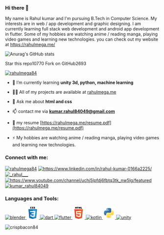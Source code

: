 ### Hi there 👋

My name is Rahul kumar and I'm pursuing B.Tech in Computer Science. My interests are in web / app development and graphic designing. I am currently learning full stack web development and android app development in flutter. Some of my hobbies are watching anime / reading manga, playing video games and learning new technologies. you can check out my website at https://rahulmega.me/


![Anurag's GitHub stats](https://github-readme-stats.vercel.app/api?username=CrisPBacon84&hide=contribs,prs)

Star this repo10770
Fork on GitHub2693


<p align="left"> <a href="https://twitter.com/rahulmega84" target="blank"><img src="https://img.shields.io/twitter/follow/rahulmega84?logo=twitter&style=for-the-badge" alt="rahulmega84" /></a> </p>

- 🌱 I’m currently learning **unity 3d, python, machine learning**

- 👨‍💻 All of my projects are available at [rahulmega.me](https://rahulmega.me/)

- 💬 Ask me about **html and css**

- 📫 contact me via **kumar.rahul84049@gmail.com**

- 📄 my resume [https://rahulmega.me/resume.pdf](https://rahulmega.me/resume.pdf)

- ⚡  My hobbies are watching anime / reading manga, playing video games and learning new technologies.

<h3 align="left">Connect with me:</h3>
<p align="left">
<a href="https://twitter.com/rahulmega84" target="blank"><img align="center" src="https://raw.githubusercontent.com/rahuldkjain/github-profile-readme-generator/master/src/images/icons/Social/twitter.svg" alt="rahulmega84" height="30" width="40" /></a>
<a href="https://www.linkedin.com/in/rahul-kumar-0166a2225/" target="blank"><img align="center" src="https://raw.githubusercontent.com/rahuldkjain/github-profile-readme-generator/master/src/images/icons/Social/linked-in-alt.svg" alt="https://www.linkedin.com/in/rahul-kumar-0166a2225/" height="30" width="40" /></a>
<a href="https://instagram.com/_rahul___" target="blank"><img align="center" src="https://raw.githubusercontent.com/rahuldkjain/github-profile-readme-generator/master/src/images/icons/Social/instagram.svg" alt="_rahul___" height="30" width="40" /></a>
<a href="https://www.youtube.com/channel/UChJ5LpfDj6fBTQ3tk_nW5lg" target="blank"><img align="center" src="https://raw.githubusercontent.com/rahuldkjain/github-profile-readme-generator/master/src/images/icons/Social/youtube.svg" alt="https://www.youtube.com/channel/uchj5lpfdj6fbtq3tk_nw5lg/featured" height="30" width="40" /></a>
<a href="https://www.hackerrank.com/kumar_rahul84049" target="blank"><img align="center" src="https://raw.githubusercontent.com/rahuldkjain/github-profile-readme-generator/master/src/images/icons/Social/hackerrank.svg" alt="kumar_rahul84049" height="30" width="40" /></a>
</p>

<h3 align="left">Languages and Tools:</h3>
<p align="left"> <a href="https://www.blender.org/" target="_blank" rel="noreferrer"> <img src="https://download.blender.org/branding/community/blender_community_badge_white.svg" alt="blender" width="40" height="40"/> </a> <a href="https://www.w3schools.com/css/" target="_blank" rel="noreferrer"> <img src="https://raw.githubusercontent.com/devicons/devicon/master/icons/css3/css3-original-wordmark.svg" alt="css3" width="40" height="40"/> </a> <a href="https://dart.dev" target="_blank" rel="noreferrer"> <img src="https://www.vectorlogo.zone/logos/dartlang/dartlang-icon.svg" alt="dart" width="40" height="40"/> </a> <a href="https://flutter.dev" target="_blank" rel="noreferrer"> <img src="https://www.vectorlogo.zone/logos/flutterio/flutterio-icon.svg" alt="flutter" width="40" height="40"/> </a> <a href="https://www.w3.org/html/" target="_blank" rel="noreferrer"> <img src="https://raw.githubusercontent.com/devicons/devicon/master/icons/html5/html5-original-wordmark.svg" alt="html5" width="40" height="40"/> </a> <a href="https://kotlinlang.org" target="_blank" rel="noreferrer"> <img src="https://www.vectorlogo.zone/logos/kotlinlang/kotlinlang-icon.svg" alt="kotlin" width="40" height="40"/> </a> <a href="https://www.python.org" target="_blank" rel="noreferrer"> <img src="https://raw.githubusercontent.com/devicons/devicon/master/icons/python/python-original.svg" alt="python" width="40" height="40"/> </a> <a href="https://unity.com/" target="_blank" rel="noreferrer"> <img src="https://www.vectorlogo.zone/logos/unity3d/unity3d-icon.svg" alt="unity" width="40" height="40"/> </a> </p>

<p><img align="center" src="https://github-readme-stats.vercel.app/api/top-langs?username=crispbacon84&show_icons=true&locale=en&layout=compact" alt="crispbacon84" /></p>

